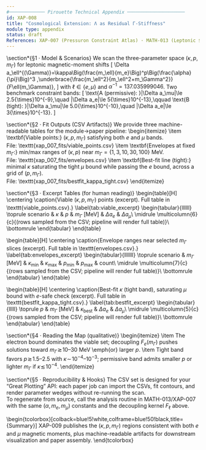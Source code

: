 ```yaml
---
#───────────── Pirouette Technical Appendix ─────────────────────
id: XAP-008
title: "Cosmological Extension: Λ as Residual Γ-Stiffness"
module type: appendix
status: draft
References: XAP-007 (Pressuron Constraint Atlas) · MATH-013 (Leptonic $\Gamma$-sector) · XAP-006C (Mass from $\Gamma$-stiffness) · MATH-029 (Substrate Feynman Rules)
---
```


\section*{§1 · Model \& Scenarios}
We scan the three-parameter space $(\kappa, p, m_\Gamma)$ for leptonic magnetic-moment shifts
\[
\Delta a_\ell^{(\Gamma)}=\kappa\Big(\frac{m_\ell}{m_e}\Big)^p\Big(\frac{\alpha}{\pi}\Big)^3
\,\underbrace{\frac{m_\ell^2}{m_\ell^2+m_\Gamma^2}}_{F_\ell(m_\Gamma)},
\]
with $\ell\in\{e,\mu\}$ and $\alpha^{-1}=137.035999046$.
Two benchmark constraint bands:
\[
\text{A (permissive): }|\Delta a_\mu|\le 2.5{\times}10^{-9},\quad |\Delta a_e|\le 5{\times}10^{-13},\qquad
\text{B (tight): }|\Delta a_\mu|\le 5.0{\times}10^{-10},\quad |\Delta a_e|\le 3{\times}10^{-13}.
\]

\section*{§2 · Fit Outputs (CSV Artifacts)}
We provide three machine-readable tables for the module→paper pipeline:
\begin{itemize}
\item \textbf{Viable points:} $(\kappa,p,m_\Gamma)$ satisfying both $e$ and $\mu$ bands.  
      File: \texttt{xap\_007\_fits/viable\_points.csv}
\item \textbf{Envelopes at fixed $m_\Gamma$:} min/max ranges of $(\kappa,p)$ near $m_\Gamma=\{1,3,10,30,100\}$ MeV.  
      File: \texttt{xap\_007\_fits/envelopes.csv}
\item \textbf{Best-fit line (tight):} minimal $\kappa$ saturating the tight $\mu$ bound while passing the $e$ bound, across a grid of $(p,m_\Gamma)$.  
      File: \texttt{xap\_007\_fits/bestfit\_kappa\_tight.csv}
\end{itemize}

\section*{§3 · Excerpt Tables (for human reading)}
\begin{table}[H]
\centering
\caption{Viable $(\kappa,p,m_\Gamma)$ points (excerpt). Full table in \texttt{viable\_points.csv}.}
\label{tab:viable_excerpt}
\begin{tabular}{llllll}
\toprule
scenario & $\kappa$ & $p$ & $m_\Gamma$ [MeV] & $\Delta a_e$ & $\Delta a_\mu$\\
\midrule
\multicolumn{6}{c}{(rows sampled from the CSV; pipeline will render full table)}\\
\bottomrule
\end{tabular}
\end{table}

\begin{table}[H]
\centering
\caption{Envelope ranges near selected $m_\Gamma$ slices (excerpt). Full table in \texttt{envelopes.csv}.}
\label{tab:envelopes_excerpt}
\begin{tabular}{lllllll}
\toprule
scenario & $m_\Gamma$ [MeV] & $\kappa_{\min}$ & $\kappa_{\max}$ & $p_{\min}$ & $p_{\max}$ & count\\
\midrule
\multicolumn{7}{c}{(rows sampled from the CSV; pipeline will render full table)}\\
\bottomrule
\end{tabular}
\end{table}

\begin{table}[H]
\centering
\caption{Best-fit $\kappa$ (tight band), saturating $\mu$ bound with $e$-safe check (excerpt). Full table in \texttt{bestfit\_kappa\_tight.csv}.}
\label{tab:bestfit_excerpt}
\begin{tabular}{lllll}
\toprule
$p$ & $m_\Gamma$ [MeV] & $\kappa_{\text{best}}$ & $\Delta a_e$ & $\Delta a_\mu$\\
\midrule
\multicolumn{5}{c}{(rows sampled from the CSV; pipeline will render full table)}\\
\bottomrule
\end{tabular}
\end{table}

\section*{§4 · Reading the Map (qualitative)}
\begin{itemize}
\item The electron bound dominates the viable set; decoupling $F_e(m_\Gamma)$ pushes solutions toward $m_\Gamma\!\gtrsim\!10$–$30$ MeV \emph{or} larger $p$.
\item Tight band favors $p\!\gtrsim\!1.5$–$2.5$ with $\kappa\!\sim\!10^{-4}$–$10^{-3}$; permissive band admits smaller $p$ or lighter $m_\Gamma$ if $\kappa\!\lesssim\!10^{-4}$.
\end{itemize}

\section*{§5 · Reproducibility \& Hooks}
The CSV set is designed for your “Great Plotting” API: each paper job can import the CSVs, fit contours, and render parameter wedges without re-running the scan.  
To regenerate from source, call the analysis routine in MATH-013/XAP-007 with the same $(\alpha, m_e, m_\mu)$ constants and the decoupling kernel $F_\ell$ above.

\begin{tcolorbox}[colback=blue!5!white,colframe=blue!50!black,title={Summary}]
XAP-009 publishes the $(\kappa,p,m_\Gamma)$ regions consistent with both $e$ and $\mu$ magnetic moments, plus machine-readable artifacts for downstream visualization and paper assembly.
\end{tcolorbox}

